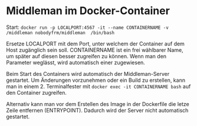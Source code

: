 # Middleman im Docker-Container

Start: `docker run -p LOCALPORT:4567 -it --name CONTAINERNAME -v /middleman nobodyfrm/middleman  /bin/bash`

Ersetze LOCALPORT mit dem Port, unter welchem der Container auf dem Host zugänglich sein soll. CONTAINERNAME ist ein frei wählbarer Name, um später auf diesen besser zugreifen zu können. Wenn man den Parameter weglässt, wird automatisch einer zugewiesen.

Beim Start des Containers wird automatisch der Middleman-Server gestartet. Um Änderungen vorzunehmen oder ein Build zu erstellen, kann man in einem 2. Terminalfester mit `docker exec -it CONTAINERNAME bash` auf den Container zugreifen.

Alternativ kann man vor dem Erstellen des Image in der Dockerfile die letze Zeile entfernen (ENTRYPOINT). Dadurch wird der Server nicht automatisch gestartet.
